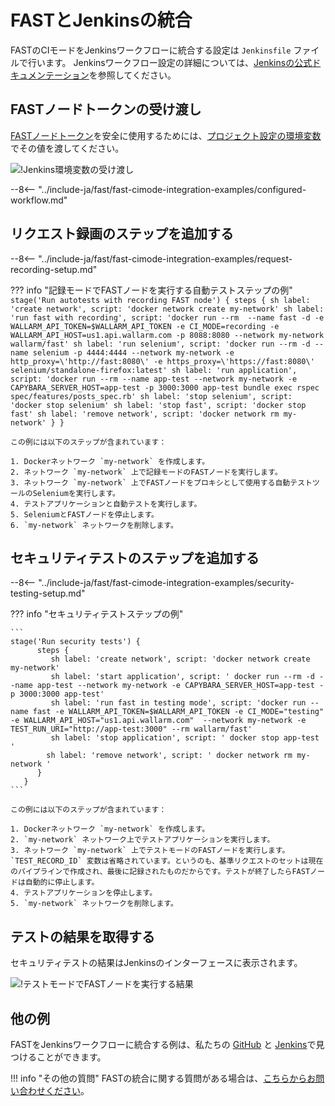 [jenkins-config-pipeline]:      https://jenkins.io/doc/book/pipeline
[fast-node-token]:              ../../operations/create-node.md
[jenkins-parameterized-build]:  https://wiki.jenkins.io/display/JENKINS/Parameterized+Build
[jenkins-example-env-var]:     ../../../images/fast/poc/common/examples/jenkins-cimode/jenkins-add-token-example.png
[fast-example-jenkins-result]:  ../../../images/fast/poc/common/examples/jenkins-cimode/jenkins-result-example.png
[fast-ci-mode-record]:          ../ci-mode-recording.md#environment-variables-in-recording-mode
[fast-ci-mode-test]:            ../ci-mode-testing.md#environment-variables-in-testing-mode
[mail-to-us]:                   mailto:support@wallarm.com
[fast-examples-github]:         https://github.com/wallarm/fast-examples 
[fast-example-jenkins]:         https://jenkinsfast.demo.wallarm.com/

# FASTとJenkinsの統合

FASTのCIモードをJenkinsワークフローに統合する設定は `Jenkinsfile` ファイルで行います。 Jenkinsワークフロー設定の詳細については、[Jenkinsの公式ドキュメンテーション][jenkins-config-pipeline]を参照してください。

## FASTノードトークンの受け渡し

[FASTノードトークン][fast-node-token]を安全に使用するためには、[プロジェクト設定の環境変数][jenkins-parameterized-build]でその値を渡してください。

![!Jenkins環境変数の受け渡し][jenkins-example-env-var]

--8<-- "../include-ja/fast/fast-cimode-integration-examples/configured-workflow.md"

## リクエスト録画のステップを追加する

--8<-- "../include-ja/fast/fast-cimode-integration-examples/request-recording-setup.md"

??? info "記録モードでFASTノードを実行する自動テストステップの例"
    ```
    stage('Run autotests with recording FAST node') {
          steps {
             sh label: 'create network', script: 'docker network create my-network'
             sh label: 'run fast with recording', script: 'docker run --rm  --name fast -d -e WALLARM_API_TOKEN=$WALLARM_API_TOKEN -e CI_MODE=recording -e WALLARM_API_HOST=us1.api.wallarm.com -p 8088:8080 --network my-network wallarm/fast'
             sh label: 'run selenium', script: 'docker run --rm -d --name selenium -p 4444:4444 --network my-network -e http_proxy=\'http://fast:8080\' -e https_proxy=\'https://fast:8080\' selenium/standalone-firefox:latest'
             sh label: 'run application', script: 'docker run --rm --name app-test --network my-network -e CAPYBARA_SERVER_HOST=app-test -p 3000:3000 app-test bundle exec rspec spec/features/posts_spec.rb'
             sh label: 'stop selenium', script: 'docker stop selenium'
             sh label: 'stop fast', script: 'docker stop fast'
             sh label: 'remove network', script: 'docker network rm my-network'
          }
       }
    ```

    この例には以下のステップが含まれています：

    1. Dockerネットワーク `my-network` を作成します。
    2. ネットワーク `my-network` 上で記録モードのFASTノードを実行します。
    3. ネットワーク `my-network` 上でFASTノードをプロキシとして使用する自動テストツールのSeleniumを実行します。
    4. テストアプリケーションと自動テストを実行します。
    5. SeleniumとFASTノードを停止します。
    6. `my-network` ネットワークを削除します。

## セキュリティテストのステップを追加する

--8<-- "../include-ja/fast/fast-cimode-integration-examples/security-testing-setup.md"

??? info "セキュリティテストステップの例"

    ```
    stage('Run security tests') {
          steps {
             sh label: 'create network', script: 'docker network create my-network'
             sh label: 'start application', script: ' docker run --rm -d --name app-test --network my-network -e CAPYBARA_SERVER_HOST=app-test -p 3000:3000 app-test'
             sh label: 'run fast in testing mode', script: 'docker run --name fast -e WALLARM_API_TOKEN=$WALLARM_API_TOKEN -e CI_MODE="testing" -e WALLARM_API_HOST="us1.api.wallarm.com"  --network my-network -e TEST_RUN_URI="http://app-test:3000" --rm wallarm/fast'
             sh label: 'stop application', script: ' docker stop app-test '
            sh label: 'remove network', script: ' docker network rm my-network '
          }
       }
    ```

    この例には以下のステップが含まれています：

    1. Dockerネットワーク `my-network` を作成します。
    2. `my-network` ネットワーク上でテストアプリケーションを実行します。
    3. ネットワーク `my-network` 上でテストモードのFASTノードを実行します。 `TEST_RECORD_ID` 変数は省略されています。というのも、基準リクエストのセットは現在のパイプラインで作成され、最後に記録されたものだからです。テストが終了したらFASTノードは自動的に停止します。
    4. テストアプリケーションを停止します。
    5. `my-network` ネットワークを削除します。

## テストの結果を取得する

セキュリティテストの結果はJenkinsのインターフェースに表示されます。

![!テストモードでFASTノードを実行する結果][fast-example-jenkins-result]

## 他の例

FASTをJenkinsワークフローに統合する例は、私たちの [GitHub][fast-examples-github] と [Jenkins][fast-example-jenkins]で見つけることができます。

!!! info "その他の質問"
    FASTの統合に関する質問がある場合は、[こちらからお問い合わせください][mail-to-us]。